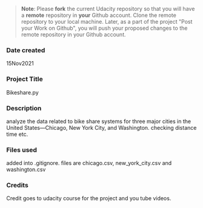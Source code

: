 >**Note**: Please **fork** the current Udacity repository so that you will have a **remote** repository in **your** Github account. Clone the remote repository to your local machine. Later, as a part of the project "Post your Work on Github", you will push your proposed changes to the remote repository in your Github account.

### Date created
15Nov2021

### Project Title
Bikeshare.py

### Description
analyze the data related to bike share systems for three major cities in the United States—Chicago, New York City, and Washington. checking distance time etc.

### Files used
added into .gitignore. files are chicago.csv, new_york_city.csv and washington.csv

### Credits
Credit goes to udacity course for the project and you tube videos.

